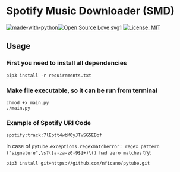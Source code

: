 # Spotify Music Downloader (SMD) 
[![made-with-python](https://img.shields.io/badge/Made%20with-Python-1f425f.svg)](https://www.python.org/)[![Open Source Love svg1](https://badges.frapsoft.com/os/v1/open-source.svg?v=103)](https://github.com/ellerbrock/open-source-badges/) [![License: MIT](https://img.shields.io/badge/License-MIT-yellow.svg)](https://opensource.org/licenses/MIT)


## Usage

### First you need to install all dependencies
```
pip3 install -r requirements.txt
```

### Make file executable, so it can be run from terminal
```
chmod +x main.py
./main.py
```

### Example of Spotify URI Code
```
spotify:track:7lEptt4wbM0yJTvSG5EBof
```

In case of `pytube.exceptions.regexmatcherror: regex pattern ("signature",\s?([a-za-z0-9$]+)\() had zero matches` try:

```
pip3 install git+https://github.com/nficano/pytube.git
```
